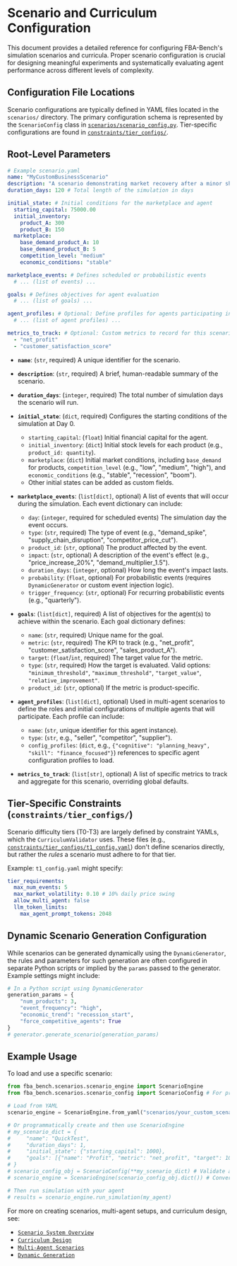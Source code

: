# Scenario and Curriculum Configuration

This document provides a detailed reference for configuring FBA-Bench's simulation scenarios and curricula. Proper scenario configuration is crucial for designing meaningful experiments and systematically evaluating agent performance across different levels of complexity.

## Configuration File Locations

Scenario configurations are typically defined in YAML files located in the `scenarios/` directory. The primary configuration schema is represented by the `ScenarioConfig` class in [`scenarios/scenario_config.py`](scenarios/scenario_config.py). Tier-specific configurations are found in [`constraints/tier_configs/`](constraints/tier_configs/).

## Root-Level Parameters

```yaml
# Example scenario.yaml
name: "MyCustomBusinessScenario"
description: "A scenario demonstrating market recovery after a minor shock."
duration_days: 120 # Total length of the simulation in days

initial_state: # Initial conditions for the marketplace and agent
  starting_capital: 75000.00
  initial_inventory:
    product_A: 300
    product_B: 150
  marketplace:
    base_demand_product_A: 10
    base_demand_product_B: 5
    competition_level: "medium"
    economic_conditions: "stable"

marketplace_events: # Defines scheduled or probabilistic events
  # ... (list of events) ...

goals: # Defines objectives for agent evaluation
  # ... (list of goals) ...

agent_profiles: # Optional: Define profiles for agents participating in multi-agent scenarios
  # ... (list of agent profiles) ...

metrics_to_track: # Optional: Custom metrics to record for this scenario
  - "net_profit"
  - "customer_satisfaction_score"
```

-   **`name`**: (`str`, required) A unique identifier for the scenario.
-   **`description`**: (`str`, required) A brief, human-readable summary of the scenario.
-   **`duration_days`**: (`integer`, required) The total number of simulation days the scenario will run.
-   **`initial_state`**: (`dict`, required) Configures the starting conditions of the simulation at Day 0.
    -   `starting_capital`: (`float`) Initial financial capital for the agent.
    -   `initial_inventory`: (`dict`) Initial stock levels for each product (e.g., `product_id: quantity`).
    -   `marketplace`: (`dict`) Initial market conditions, including `base_demand` for products, `competition_level` (e.g., "low", "medium", "high"), and `economic_conditions` (e.g., "stable", "recession", "boom").
    -   Other initial states can be added as custom fields.

-   **`marketplace_events`**: (`list[dict]`, optional) A list of events that will occur during the simulation. Each event dictionary can include:
    -   `day`: (`integer`, required for scheduled events) The simulation day the event occurs.
    -   `type`: (`str`, required) The type of event (e.g., "demand_spike", "supply_chain_disruption", "competitor_price_cut").
    -   `product_id`: (`str`, optional) The product affected by the event.
    -   `impact`: (`str`, optional) A description of the event's effect (e.g., "price_increase_20%", "demand_multiplier_1.5").
    -   `duration_days`: (`integer`, optional) How long the event's impact lasts.
    -   `probability`: (`float`, optional) For probabilistic events (requires `DynamicGenerator` or custom event injection logic).
    -   `trigger_frequency`: (`str`, optional) For recurring probabilistic events (e.g., "quarterly").

-   **`goals`**: (`list[dict]`, required) A list of objectives for the agent(s) to achieve within the scenario. Each goal dictionary defines:
    -   `name`: (`str`, required) Unique name for the goal.
    -   `metric`: (`str`, required) The KPI to track (e.g., "net_profit", "customer_satisfaction_score", "sales_product_A").
    -   `target`: (`float`/`int`, required) The target value for the metric.
    -   `type`: (`str`, required) How the target is evaluated. Valid options: `"minimum_threshold"`, `"maximum_threshold"`, `"target_value"`, `"relative_improvement"`.
    -   `product_id`: (`str`, optional) If the metric is product-specific.

-   **`agent_profiles`**: (`list[dict]`, optional) Used in multi-agent scenarios to define the roles and initial configurations of multiple agents that will participate. Each profile can include:
    -   `name`: (`str`, unique identifier for this agent instance).
    -   `type`: (`str`, e.g., "seller", "competitor", "supplier").
    -   `config_profiles`: (`dict`, e.g., `{"cognitive": "planning_heavy", "skill": "finance_focused"}`) references to specific agent configuration profiles to load.

-   **`metrics_to_track`**: (`list[str]`, optional) A list of specific metrics to track and aggregate for this scenario, overriding global defaults.

## Tier-Specific Constraints (`constraints/tier_configs/`)

Scenario difficulty tiers (T0-T3) are largely defined by constraint YAMLs, which the `CurriculumValidator` uses. These files (e.g., [`constraints/tier_configs/t1_config.yaml`](constraints/tier_configs/t1_config.yaml)) don't define scenarios directly, but rather the *rules* a scenario must adhere to for that tier.

Example: `t1_config.yaml` might specify:
```yaml
tier_requirements:
  max_num_events: 5
  max_market_volatility: 0.10 # 10% daily price swing
  allow_multi_agent: false
  llm_token_limits:
    max_agent_prompt_tokens: 2048
```

## Dynamic Scenario Generation Configuration

While scenarios can be generated dynamically using the `DynamicGenerator`, the rules and parameters for such generation are often configured in separate Python scripts or implied by the `params` passed to the generator. Example settings might include:

```python
# In a Python script using DynamicGenerator
generation_params = {
    "num_products": 3,
    "event_frequency": "high",
    "economic_trend": "recession_start",
    "force_competitive_agents": True
}
# generator.generate_scenario(generation_params)
```

## Example Usage

To load and use a specific scenario:

```python
from fba_bench.scenarios.scenario_engine import ScenarioEngine
from fba_bench.scenarios.scenario_config import ScenarioConfig # For programmatic creation

# Load from YAML
scenario_engine = ScenarioEngine.from_yaml("scenarios/your_custom_scenario.yaml")

# Or programmatically create and then use ScenarioEngine
# my_scenario_dict = {
#     "name": "QuickTest",
#     "duration_days": 1,
#     "initial_state": {"starting_capital": 1000},
#     "goals": [{"name": "Profit", "metric": "net_profit", "target": 10, "type": "minimum_threshold"}]
# }
# scenario_config_obj = ScenarioConfig(**my_scenario_dict) # Validate against schema
# scenario_engine = ScenarioEngine(scenario_config_obj.dict()) # Convert back to dict for engine

# Then run simulation with your agent
# results = scenario_engine.run_simulation(my_agent)
```

For more on creating scenarios, multi-agent setups, and curriculum design, see:
- [`Scenario System Overview`](../scenarios/scenario-system.md)
- [`Curriculum Design`](../scenarios/curriculum-design.md)
- [`Multi-Agent Scenarios`](../scenarios/multi-agent-scenarios.md)
- [`Dynamic Generation`](../scenarios/dynamic-generation.md)